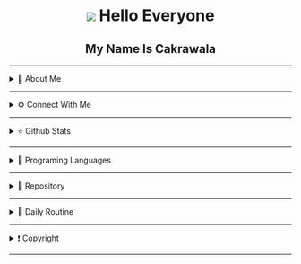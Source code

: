 <div align="center">
  
# ![](https://user-images.githubusercontent.com/18350557/176309783-0785949b-9127-417c-8b55-ab5a4333674e.gif) Hello Everyone
## My Name Is Cakrawala

<!--<p align="center">
  <img src="https://github.com/Andriiwalker/zeeoneofc/blob/zeeoneofc/2047a1zwq1.gif" />
</p>-->

</div>

------

<details>
  <summary> 📓 About Me</summary>

<p align="center">
  <img src="https://img.hotimg.com/Nagisa-Natsunagi.jpeg" height=200 width=360 />
</p>

I'm just an individual who really 
loves the world of gaming, 
even though it may seem 
pointless. And I'm just a student,
I'm just pursuing this skill 
as part of my personal hobby.

I'm not a programmer I just look 
at the code and study it

</details>

------

<details>
  <summary> ⚙️ Connect With Me</summary>

<p align="center">

[![YouTube](https://img.shields.io/badge/YouTube-Subscribe-red?style=for-the-badge&logo=youtube)](https://www.youtube.com/c/YourYouTubeChannel)
[![GitHub](https://img.shields.io/badge/GitHub-Follow-lightgrey?style=for-the-badge&logo=github)](https://github.com/Anagata-Cakrawala)
[![Blogger](https://img.shields.io/badge/Blogger-Visit-orange?style=for-the-badge&logo=blogger)](https://yourblog.blogspot.com)
[![WhatsApp](https://img.shields.io/badge/WhatsApp-Chat-brightgreen?style=for-the-badge&logo=whatsapp)](https://whatsapp.com/channel/0029VaLpddR3mFY8UG373337)
[![Discord](https://img.shields.io/badge/Discord-Join-9cf?style=for-the-badge&logo=discord)](https://discord.gg/your-discord-invite)
[![Spotify](https://img.shields.io/badge/Spotify-Follow-darkgreen?style=for-the-badge&logo=spotify)](https://open.spotify.com/user/your-spotify-username)
[![Instagram](https://img.shields.io/badge/Instagram-Follow-purple?style=for-the-badge&logo=instagram)](https://www.instagram.com/your-instagram-handle)
[![Facebook](https://img.shields.io/badge/Facebook-Connect-blue?style=for-the-badge&logo=facebook)](https://www.facebook.com/your-facebook-profile)
[![TikTok](https://img.shields.io/badge/TikTok-Follow-orange?style=for-the-badge&logo=tiktok)](https://www.tiktok.com/@your-tiktok-username)

</details>

------

<details>
  <summary> ⭐ Github Stats</summary>

  <p align="center"><a href="https://github.com/Anagata-Cakrawala"><img src="https://github-readme-stats.vercel.app/api?username=Anagata-Cakrawala&show_icons=true&theme=radical"></a></p>

  <p align="center"><a href="https://github.com/Anagata-Cakrawala"><img src="https://github-readme-stats.vercel.app/api/top-langs/?username=Anagata-Cakrawala&theme=radical&layout=compact"></a></p> 
</details>

------

<!--<details>
  <summary>🛍️ My Store</summary>
  
</details> 
  
------ 
-->
<!--<details>
  <summary> 🎵 Play Music</summary>

<p align="center">
  <a href="https://open.spotify.com/playlist/6ZUZLO2BKCEElxnOF0HBs6?si=zq3o6bmfQXCppmBHizzBiw&utm_source=copy-link" target="_blank"><img src="https://now-playing-on-spotify.vercel.app/api/spotify" alt="Spotify Now Playing" width="350"/></a>
</p>

</details>-->
<!--
------
-->
<details>
  <summary> 🔧 Programing Languages</summary>

<p align="left">
<a href="https://developer.mozilla.org/en-US/docs/Web/JavaScript" target="_blank" rel="noreferrer"><img src="https://raw.githubusercontent.com/danielcranney/readme-generator/main/public/icons/skills/javascript-colored.svg" width="36" height="36" alt="JavaScript" /></a><a href="https://www.python.org/" target="_blank" rel="noreferrer"><img src="https://raw.githubusercontent.com/danielcranney/readme-generator/main/public/icons/skills/python-colored.svg" width="36" height="36" alt="Python" /></a><a href="https://developer.mozilla.org/en-US/docs/Glossary/HTML5" target="_blank" rel="noreferrer"><img src="https://raw.githubusercontent.com/danielcranney/readme-generator/main/public/icons/skills/html5-colored.svg" width="36" height="36" alt="HTML5" /></a><a href="https://www.w3.org/TR/CSS/#css" target="_blank" rel="noreferrer"><img src="https://raw.githubusercontent.com/danielcranney/readme-generator/main/public/icons/skills/css3-colored.svg" width="36" height="36" alt="CSS3" /></a>
                    </p>

</details>

------

<details>
  <summary> 📝 Repository</summary>
<!--
![github card](https://github-readme-stats.vercel.app/api/pin/?username=Anagata-Cakrawala&repo=Alphabot-Md&theme=dark)
![github card](https://github-readme-stats.vercel.app/api/pin/?username=Anagata-Cakrawala&repo=my-rest-api&theme=nightowl)
![github card](https://github-readme-stats.vercel.app/api/pin/?username=Anagata-Cakrawala&repo=Haruka-Md&theme=dark)
![github card](https://github-readme-stats.vercel.app/api/pin/?username=Anagata-Cakrawala&repo=Anagata-Cakrawala&theme=nightowl)
-->
</details>

------

<details>
  <summary> 📌 Daily Routine</summary>
  
  * Wake Up
  * Go To School
  * Go Home
  * Eat
  * Sleep
  * Repeat
  
  > Don't suspect me of 
  > being a neet or not 
  > having a social life, 
  > I just don't have any 
  > friends.
  
 </details>
 
 ------
 
 <details>
   <summary>❗ Copyright</summary>

<p align="center">
© 2024 Anagata-Cakrawala. All rights reserved. <br>No part of this work may be reproduced, <br>distributed, or used without written permission <br>from the copyright holder.
</p>
<p align="center">
( just kidding, don't believe it ) <br>This code is free, nothing is prohibited
</p>

</details>

------






